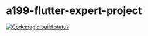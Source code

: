 # a199-flutter-expert-project

[![Codemagic build status](https://api.codemagic.io/apps/639d85df6656bbe84d8c430e/Release/status_badge.svg)](https://codemagic.io/apps/639d85df6656bbe84d8c430e/Release/latest_build)